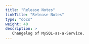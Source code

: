 ```yaml
---
title: "Release Notes"
linkTitle: "Release Notes"
type: "docs"
weight: 40
description: >
   Changelog of MySQL-as-a-Service.
---
```

